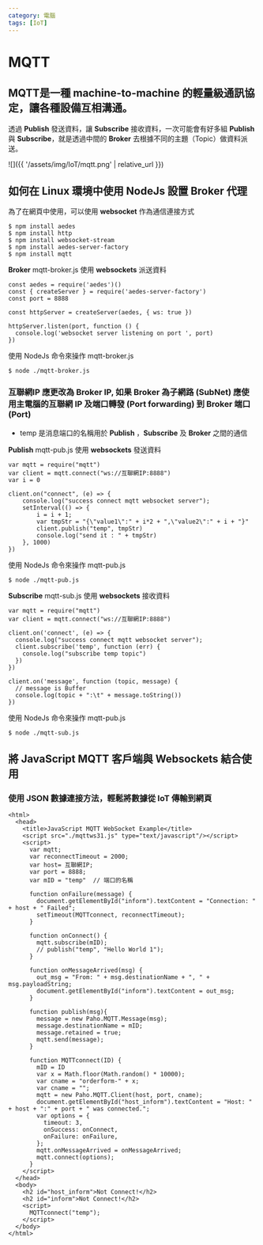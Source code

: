```yaml
---
category: 電腦
tags: [IoT]
---
```



# MQTT

## MQTT是一種 machine-to-machine 的輕量級通訊協定，讓各種設備互相溝通。


透過 **Publish** 發送資料，讓 **Subscribe** 接收資料，一次可能會有好多組 **Publish** 與 **Subscribe**，就是透過中間的 **Broker** 去根據不同的主題（Topic）做資料派送。

![]({{ '/assets/img/IoT/mqtt.png' | relative_url }})


## 如何在 Linux 環境中使用 NodeJs 設置 **Broker** 代理

為了在網頁中使用，可以使用 **websocket** 作為通信連接方式

```
$ npm install aedes
$ npm install http
$ npm install websocket-stream
$ npm install aedes-server-factory
$ npm install mqtt
```


**Broker** mqtt-broker.js 使用 **websockets** 派送資料

```
const aedes = require('aedes')()
const { createServer } = require('aedes-server-factory')
const port = 8888

const httpServer = createServer(aedes, { ws: true })

httpServer.listen(port, function () {
  console.log('websocket server listening on port ', port)
})

```

使用 NodeJs 命令來操作 mqtt-broker.js

```
$ node ./mqtt-broker.js
```

### 互聯網IP 應更改為 Broker IP, 如果 **Broker** 為子網路 (SubNet) 應使用主電腦的互聯網 **IP** 及端口轉發 (Port forwarding) 到 **Broker** 端口 (Port)

- temp 是消息端口的名稱用於 **Publish** ，**Subscribe** 及 **Broker** 之間的通信

**Publish** mqtt-pub.js 使用 **websockets** 發送資料

```
var mqtt = require("mqtt")
var client = mqtt.connect("ws://互聯網IP:8888")
var i = 0

client.on("connect", (e) => {
    console.log("success connect mqtt websocket server");
    setInterval(() => {
        i = i + 1;
        var tmpStr = "{\"value1\":" + i*2 + ",\"value2\":" + i + "}"
        client.publish("temp", tmpStr)
        console.log("send it : " + tmpStr)
    }, 1000)
})

```


使用 NodeJs 命令來操作 mqtt-pub.js

```
$ node ./mqtt-pub.js
```


**Subscribe** mqtt-sub.js 使用 **websockets** 接收資料

```
var mqtt = require("mqtt")
var client = mqtt.connect("ws://互聯網IP:8888")

client.on('connect', (e) => {
  console.log("success connect mqtt websocket server");
  client.subscribe('temp', function (err) {
    console.log("subscribe temp topic")
  })
})

client.on('message', function (topic, message) {
  // message is Buffer
  console.log(topic + ":\t" + message.toString())
})

```


使用 NodeJs 命令來操作 mqtt-pub.js

```
$ node ./mqtt-sub.js
```


## 將 **JavaScript MQTT** 客戶端與 **Websockets** 結合使用

### 使用 JSON 數據連接方法，輕鬆將數據從 IoT 傳輸到網頁

```
<html>
  <head>
    <title>JavaScript MQTT WebSocket Example</title>
    <script src="./mqttws31.js" type="text/javascript"/></script>
    <script>
      var mqtt;
      var reconnectTimeout = 2000;
      var host= 互聯網IP;
      var port = 8888;
      var mID = "temp"  // 端口的名稱 

      function onFailure(message) {
        document.getElementById("inform").textContent = "Connection: " + host + " Failed";
        setTimeout(MQTTconnect, reconnectTimeout);
      }
      
      function onConnect() {
        mqtt.subscribe(mID);
        // publish("temp", "Hello World 1");
      }

      function onMessageArrived(msg) {
        out_msg = "From: " + msg.destinationName + ", " + msg.payloadString;
        document.getElementById("inform").textContent = out_msg;
      }

      function publish(msg){
        message = new Paho.MQTT.Message(msg);
        message.destinationName = mID;
        message.retained = true;
        mqtt.send(message);
      }

      function MQTTconnect(ID) {
        mID = ID
        var x = Math.floor(Math.random() * 10000);
        var cname = "orderform-" + x;
        var cname = "";
        mqtt = new Paho.MQTT.Client(host, port, cname);
        document.getElementById("host_inform").textContent = "Host: " + host + ":" + port + " was connected.";
        var options = {
          timeout: 3,
          onSuccess: onConnect,
          onFailure: onFailure,
        };
        mqtt.onMessageArrived = onMessageArrived;
        mqtt.connect(options);
      }
    </script>
  </head>
  <body>
    <h2 id="host_inform">Not Connect!</h2>
    <h2 id="inform">Not Connect!</h2>
    <script>
      MQTTconnect("temp");
    </script>
  </body>
</html>

```